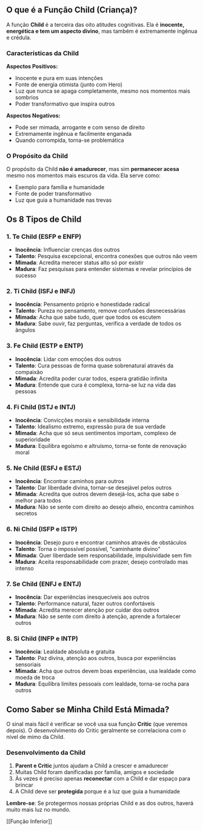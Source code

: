 ## O que é a Função Child (Criança)?

A função **Child** é a terceira das oito atitudes cognitivas. Ela é **inocente, energética e tem um aspecto divino**, mas também é extremamente ingênua e crédula.

### Características da Child

**Aspectos Positivos:**

- Inocente e pura em suas intenções
- Fonte de energia otimista (junto com Hero)
- Luz que nunca se apaga completamente, mesmo nos momentos mais sombrios
- Poder transformativo que inspira outros

**Aspectos Negativos:**

- Pode ser mimada, arrogante e com senso de direito
- Extremamente ingênua e facilmente enganada
- Quando corrompida, torna-se problemática

### O Propósito da Child

O propósito da Child **não é amadurecer**, mas sim **permanecer acesa** mesmo nos momentos mais escuros da vida. Ela serve como:

- Exemplo para família e humanidade
- Fonte de poder transformativo
- Luz que guia a humanidade nas trevas

## Os 8 Tipos de Child

### 1. **Te Child** (ESFP e ENFP)

- **Inocência**: Influenciar crenças dos outros
- **Talento**: Pesquisa excepcional, encontra conexões que outros não veem
- **Mimada**: Acredita merecer status alto só por existir
- **Madura**: Faz pesquisas para entender sistemas e revelar princípios de sucesso

### 2. **Ti Child** (ISFJ e INFJ)

- **Inocência**: Pensamento próprio e honestidade radical
- **Talento**: Pureza no pensamento, remove confusões desnecessárias
- **Mimada**: Acha que sabe tudo, quer que todos os escutem
- **Madura**: Sabe ouvir, faz perguntas, verifica a verdade de todos os ângulos

### 3. **Fe Child** (ESTP e ENTP)

- **Inocência**: Lidar com emoções dos outros
- **Talento**: Cura pessoas de forma quase sobrenatural através da compaixão
- **Mimada**: Acredita poder curar todos, espera gratidão infinita
- **Madura**: Entende que cura é complexa, torna-se luz na vida das pessoas

### 4. **Fi Child** (ISTJ e INTJ)

- **Inocência**: Convicções morais e sensibilidade interna
- **Talento**: Idealismo extremo, expressão pura de sua verdade
- **Mimada**: Acha que só seus sentimentos importam, complexo de superioridade
- **Madura**: Equilibra egoísmo e altruísmo, torna-se fonte de renovação moral

### 5. **Ne Child** (ESFJ e ESTJ)

- **Inocência**: Encontrar caminhos para outros
- **Talento**: Dar liberdade divina, tornar-se desejável pelos outros
- **Mimada**: Acredita que outros devem desejá-los, acha que sabe o melhor para todos
- **Madura**: Não se sente com direito ao desejo alheio, encontra caminhos secretos

### 6. **Ni Child** (ISFP e ISTP)

- **Inocência**: Desejo puro e encontrar caminhos através de obstáculos
- **Talento**: Torna o impossível possível, "caminhante divino"
- **Mimada**: Quer liberdade sem responsabilidade, impulsividade sem fim
- **Madura**: Aceita responsabilidade com prazer, desejo controlado mas intenso

### 7. **Se Child** (ENFJ e ENTJ)

- **Inocência**: Dar experiências inesquecíveis aos outros
- **Talento**: Performance natural, fazer outros confortáveis
- **Mimada**: Acredita merecer atenção por cuidar dos outros
- **Madura**: Não se sente com direito à atenção, aprende a fortalecer outros

### 8. **Si Child** (INFP e INTP)

- **Inocência**: Lealdade absoluta e gratuita
- **Talento**: Paz divina, atenção aos outros, busca por experiências sensoriais
- **Mimada**: Acha que outros devem boas experiências, usa lealdade como moeda de troca
- **Madura**: Equilibra limites pessoais com lealdade, torna-se rocha para outros

## Como Saber se Minha Child Está Mimada?

O sinal mais fácil é verificar se você usa sua função **Critic** (que veremos depois). O desenvolvimento do Critic geralmente se correlaciona com o nível de mimo da Child.

### Desenvolvimento da Child

1. **Parent e Critic** juntos ajudam a Child a crescer e amadurecer
2. Muitas Child foram danificadas por família, amigos e sociedade
3. Às vezes é preciso apenas **reconectar** com a Child e dar espaço para brincar
4. A Child deve ser **protegida** porque é a luz que guia a humanidade

**Lembre-se**: Se protegermos nossas próprias Child e as dos outros, haverá muito mais luz no mundo.

[[Função Inferior]]

